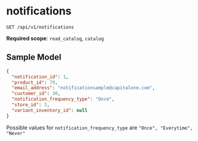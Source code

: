 notifications
===============

```shell
GET /api/v1/notifications
```

**Required scope**: `read_catalog`, `catalog`

Sample Model
------------

```json
{
  "notification_id": 1,
  "product_id": 79,
  "email_address": "notificationsample@capitalone.com",
  "customer_id": 30,
  "notification_frequency_type": "Once", 
  "store_id": 3,
  "variant_inventory_id": null
}
```
Possible values for ```notification_frequency_type``` are ```"Once", "Everytime", "Never"```
